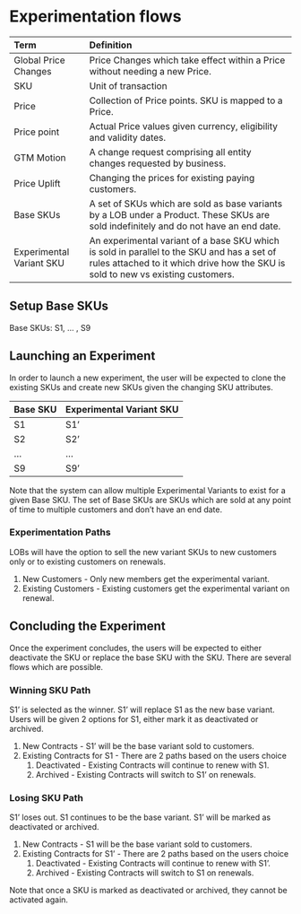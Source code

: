 # Experimentation flows

| Term | Definition |
| :---- | :---- |
| Global Price Changes | Price Changes which take effect within a Price without needing a new Price.  |
| SKU | Unit of transaction |
| Price | Collection of Price points. SKU is mapped to a Price. |
| Price point | Actual Price values given currency, eligibility and validity dates. |
| GTM Motion | A change request comprising all entity changes requested by business. |
| Price Uplift | Changing the prices for existing paying customers. |
| Base SKUs | A set of SKUs which are sold as base variants by a LOB under a Product. These SKUs are sold indefinitely and do not have an end date. |
| Experimental Variant SKU | An experimental variant of a base SKU which is sold in parallel to the SKU and has a set of rules attached to it which drive how the SKU is sold to new vs existing customers. |

## Setup Base SKUs

Base SKUs: S1, … , S9

## Launching an Experiment

In order to launch a new experiment, the user will be expected to clone the existing SKUs and create new SKUs given the changing SKU attributes. 

| Base SKU | Experimental Variant SKU |
| :---- | :---- |
| S1 | S1’ |
| S2 | S2’ |
| … | … |
| S9 | S9’ |

Note that the system can allow multiple Experimental Variants to exist for a given Base SKU. The set of Base SKUs are SKUs which are sold at any point of time to multiple customers and don’t have an end date.

### Experimentation Paths

LOBs will have the option to sell the new variant SKUs to new customers only or to existing customers on renewals.

1. New Customers \- Only new members get the experimental variant.  
2. Existing Customers \- Existing customers get the experimental variant on renewal. 

## Concluding the Experiment

Once the experiment concludes, the users will be expected to either deactivate the SKU or replace the base SKU with the SKU. There are several flows which are possible.  

### Winning SKU Path

S1’ is selected as the winner. S1’ will replace S1 as the new base variant. Users will be given 2 options for S1, either mark it as deactivated or archived. 

1. New Contracts \- S1’ will be the base variant sold to customers.  
2. Existing Contracts for S1 \- There are 2 paths based on the users choice  
   1. Deactivated \- Existing Contracts will continue to renew with S1.  
   2. Archived \- Existing Contracts will switch to S1’ on renewals.

### Losing SKU Path

S1’ loses out. S1 continues to be the base variant. S1’ will be marked as deactivated or archived.

1. New Contracts \- S1 will be the base variant sold to customers.  
2. Existing Contracts for S1’ \- There are 2 paths based on the users choice  
   1. Deactivated \- Existing Contracts will continue to renew with S1’.  
   2. Archived \- Existing Contracts will switch to S1 on renewals.

Note that once a SKU is marked as deactivated or archived, they cannot be activated again.  
